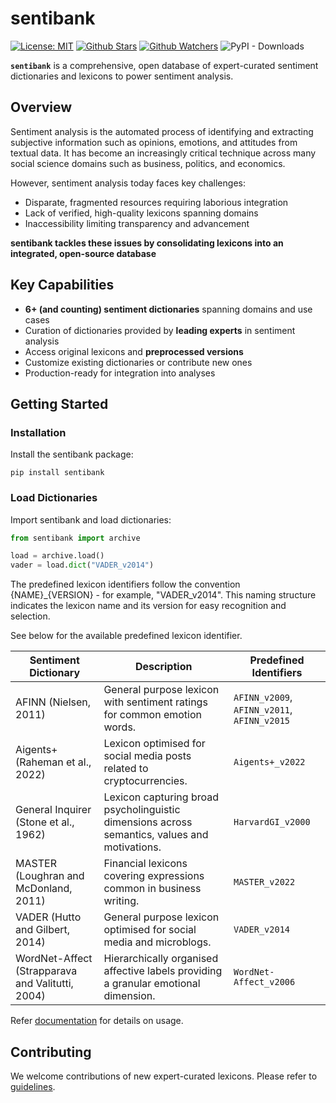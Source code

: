 # sentibank
[![License: MIT](https://img.shields.io/badge/License-MIT-green.svg?style=flat-square&label=license)](https://opensource.org/licenses/MIT)
[![Github Stars](https://img.shields.io/github/stars/socius-org/sentibank?style=flat-square&logo=github)](https://github.com/socius-org/sentibank)
[![Github Watchers](https://img.shields.io/github/watchers/socius-org/sentibank?style=flat-square&logo=github)](https://github.com/socius-org/sentibank)
![PyPI - Downloads](https://img.shields.io/pypi/dm/sentibank?style=flat-square&logo=python)

**`sentibank`** is a comprehensive, open database of expert-curated sentiment dictionaries and lexicons to power sentiment analysis.

## Overview 

Sentiment analysis is the automated process of identifying and extracting subjective information such as opinions, emotions, and attitudes from textual data. It has become an increasingly critical technique across many social science domains such as business, politics, and economics. 

However, sentiment analysis today faces key challenges:
- Disparate, fragmented resources requiring laborious integration
- Lack of verified, high-quality lexicons spanning domains
- Inaccessibility limiting transparency and advancement

**sentibank tackles these issues by consolidating lexicons into an integrated, open-source database**

## Key Capabilities 

- **6+ (and counting) sentiment dictionaries** spanning domains and use cases
- Curation of dictionaries provided by **leading experts** in sentiment analysis
- Access original lexicons and **preprocessed versions**
- Customize existing dictionaries or contribute new ones
- Production-ready for integration into analyses

## Getting Started 

### Installation

Install the sentibank package:

```
pip install sentibank
```

### Load Dictionaries

Import sentibank and load dictionaries:

```python
from sentibank import archive

load = archive.load()
vader = load.dict("VADER_v2014") 
```

The predefined lexicon identifiers follow the convention {NAME}_{VERSION} - for example, "VADER_v2014". This naming structure indicates the lexicon name and its version for easy recognition and selection. 

See below for the available predefined lexicon identifier.

|Sentiment Dictionary| Description | Predefined Identifiers |
|------------------------|---------------|------------------------|
|AFINN (Nielsen, 2011)| General purpose lexicon with sentiment ratings for common emotion words. | `AFINN_v2009`, `AFINN_v2011`, `AFINN_v2015` |
|Aigents+ (Raheman et al., 2022)| Lexicon optimised for social media posts related to cryptocurrencies. | `Aigents+_v2022`|
|General Inquirer (Stone et al., 1962)| Lexicon capturing broad psycholinguistic dimensions across semantics, values and motivations.  | `HarvardGI_v2000`|
|MASTER (Loughran and McDonland, 2011)| Financial lexicons covering expressions common in business writing. | `MASTER_v2022`|
|VADER (Hutto and Gilbert, 2014)| General purpose lexicon optimised for social media and microblogs. | `VADER_v2014`|
|WordNet-Affect (Strapparava and Valitutti, 2004)| Hierarchically organised affective labels providing a  granular emotional dimension. | `WordNet-Affect_v2006`|

Refer [documentation](docs_link) for details on usage.

## Contributing 

We welcome contributions of new expert-curated lexicons. Please refer to [guidelines](https://github.com/socius-org/sentibank/blob/main/CONTRIBUTION.md).
